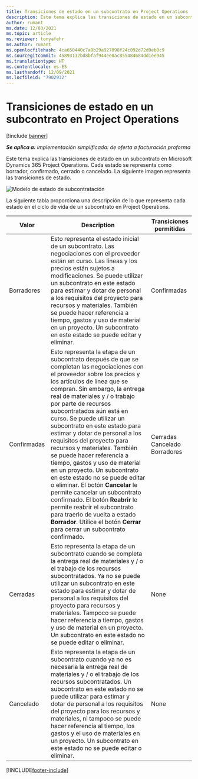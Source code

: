 ```yaml
---
title: Transiciones de estado en un subcontrato en Project Operations
description: Este tema explica las transiciones de estado en un subcontrato en Microsoft Dynamics 365 Project Operations a medida que se crea, ejecuta y cierra el subcontrato.
author: rumant
ms.date: 12/03/2021
ms.topic: article
ms.reviewer: tonyafehr
ms.author: rumant
ms.openlocfilehash: 4ca658440c7a9b29a927098f24c092d72d9eb0c9
ms.sourcegitcommit: 45893132bd8bfaf944ee0ac855484684dd1ee945
ms.translationtype: HT
ms.contentlocale: es-ES
ms.lasthandoff: 12/09/2021
ms.locfileid: "7902932"
---
```

# <a name="state-transitions-on-a-subcontract-in-project-operations"></a>Transiciones de estado en un subcontrato en Project Operations

[!include [banner](../../includes/dataverse-preview.md)]

_**Se aplica a:** implementación simplificada: de oferta a facturación proforma_

Este tema explica las transiciones de estado en un subcontrato en Microsoft Dynamics 365 Project Operations. Cada estado se representa como borrador, confirmado, cerrado o cancelado. La siguiente imagen representa las transiciones de estado.

![Modelo de estado de subcontratación](../media/SubconStates.png)  

La siguiente tabla proporciona una descripción de lo que representa cada estado en el ciclo de vida de un subcontrato en Project Operations.

| Valor | Description | Transiciones permitidas |
| --- | --- | --- |
| Borradores | Esto representa el estado inicial de un subcontrato. Las negociaciones con el proveedor están en curso. Las líneas y los precios están sujetos a modificaciones. Se puede utilizar un subcontrato en este estado para estimar y dotar de personal a los requisitos del proyecto para recursos y materiales. También se puede hacer referencia a tiempo, gastos y uso de material en un proyecto. Un subcontrato en este estado se puede editar y eliminar. | Confirmadas |
| Confirmadas | Esto representa la etapa de un subcontrato después de que se completan las negociaciones con el proveedor sobre los precios y los artículos de línea que se compran. Sin embargo, la entrega real de materiales y / o trabajo por parte de recursos subcontratados aún está en curso. Se puede utilizar un subcontrato en este estado para estimar y dotar de personal a los requisitos del proyecto para recursos y materiales. También se puede hacer referencia a tiempo, gastos y uso de material en un proyecto. Un subcontrato en este estado no se puede editar o eliminar. El botón **Cancelar** le permite cancelar un subcontrato confirmado. El botón **Reabrir** le permite reabrir el subcontrato para traerlo de vuelta a estado **Borrador**. Utilice el botón **Cerrar** para cerrar un subcontrato confirmado. | Cerradas <br> Cancelado <br> Borradores |
| Cerradas | Esto representa la etapa de un subcontrato cuando se completa la entrega real de materiales y / o el trabajo de los recursos subcontratados. Ya no se puede utilizar un subcontrato en este estado para estimar y dotar de personal a los requisitos del proyecto para recursos y materiales. Tampoco se puede hacer referencia a tiempo, gastos y uso de material en un proyecto. Un subcontrato en este estado no se puede editar o eliminar. | None |
| Cancelado | Esto representa la etapa de un subcontrato cuando ya no es necesaria la entrega real de materiales y / o el trabajo de los recursos subcontratados. Un subcontrato en este estado no se puede utilizar para estimar y dotar de personal a los requisitos del proyecto para los recursos y materiales, ni tampoco se puede hacer referencia al tiempo, los gastos y el uso de materiales en un proyecto. Un subcontrato en este estado no se puede editar o eliminar. | None |


[!INCLUDE[footer-include](../../includes/footer-banner.md)]
